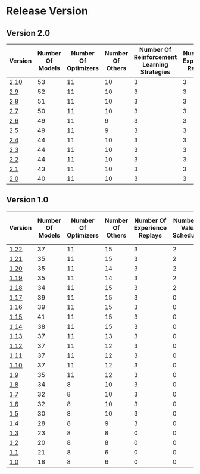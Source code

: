 # Release Version

## Version 2.0

| Version                 | Number Of Models | Number Of Optimizers | Number Of Others | Number Of Reinforcement Learning Strategies | Number Of Experience Replays | Number Of Value Schedulers | Distributed Training Strategies | Number Of Quick Setups | Backward Incompatible Changes |
|-------------------------|------------------|----------------------|------------------|---------------------------------------------|------------------------------|----------------------------|---------------------------------|------------------------|-------------------------------|
| [2.10](Release/2-10.md) | 53               | 11                   | 10               | 3                                           | 3                            | 2                          | 2                               | 2                      | Yes                           |
| [2.9](Release/2-9.md)   | 52               | 11                   | 10               | 3                                           | 3                            | 2                          | 2                               | 2                      | Yes                           |
| [2.8](Release/2-8.md)   | 51               | 11                   | 10               | 3                                           | 3                            | 2                          | 2                               | 2                      | No                            |
| [2.7](Release/2-7.md)   | 50               | 11                   | 10               | 3                                           | 3                            | 2                          | 2                               | 2                      | Yes                           |
| [2.6](Release/2-6.md)   | 49               | 11                   | 9                | 3                                           | 3                            | 2                          | 2                               | 2                      | Yes                           |
| [2.5](Release/2-5.md)   | 49               | 11                   | 9                | 3                                           | 3                            | 2                          | 2                               | 2                      | Yes                           |
| [2.4](Release/2-4.md)   | 44               | 11                   | 10               | 3                                           | 3                            | 2                          | 2                               | 2                      | No                            |
| [2.3](Release/2-3.md)   | 44               | 11                   | 10               | 3                                           | 3                            | 2                          | 2                               | 2                      | No                            |
| [2.2](Release/2-2.md)   | 44               | 11                   | 10               | 3                                           | 3                            | 2                          | 2                               | 2                      | No                            |
| [2.1](Release/2-1.md)   | 43               | 11                   | 10               | 3                                           | 3                            | 2                          | 2                               | 2                      | No                            |
| [2.0](Release/2-0.md)   | 40               | 11                   | 10               | 3                                           | 3                            | 2                          | 2                               | 2                      | Yes                           |

## Version 1.0

| Version                 | Number Of Models | Number Of Optimizers | Number Of Others | Number Of Experience Replays | Number Of Value Schedulers | Number Of Quick Setups | Backward Incompatible Changes |
|-------------------------|------------------|----------------------|------------------|------------------------------|----------------------------|------------------------|-------------------------------|
| [1.22](Release/1-21.md) | 37               | 11                   | 15               | 3                            | 2                          | 2                      | No                            |
| [1.21](Release/1-21.md) | 35               | 11                   | 15               | 3                            | 2                          | 2                      | No                            |
| [1.20](Release/1-20.md) | 35               | 11                   | 14               | 3                            | 2                          | 2                      | Yes                           |
| [1.19](Release/1-19.md) | 35               | 11                   | 14               | 3                            | 2                          | 2                      | Yes                           |
| [1.18](Release/1-18.md) | 34               | 11                   | 15               | 3                            | 2                          | 0                      | Yes                           |
| [1.17](Release/1-17.md) | 39               | 11                   | 15               | 3                            | 0                          | 0                      | Yes                           |
| [1.16](Release/1-16.md) | 39               | 11                   | 15               | 3                            | 0                          | 0                      | Yes                           |
| [1.15](Release/1-15.md) | 41               | 11                   | 15               | 3                            | 0                          | 0                      | No                            |
| [1.14](Release/1-14.md) | 38               | 11                   | 15               | 3                            | 0                          | 0                      | Yes                           |
| [1.13](Release/1-13.md) | 37               | 11                   | 13               | 3                            | 0                          | 0                      | No                            |
| [1.12](Release/1-12.md) | 37               | 11                   | 12               | 3                            | 0                          | 0                      | Yes                           |
| [1.11](Release/1-11.md) | 37               | 11                   | 12               | 3                            | 0                          | 0                      | No                            |
| [1.10](Release/1-10.md) | 37               | 11                   | 12               | 3                            | 0                          | 0                      | No                            |
| [1.9](Release/1-9.md)   | 35               | 11                   | 12               | 3                            | 0                          | 0                      | No                            |
| [1.8](Release/1-8.md)   | 34               | 8                    | 10               | 3                            | 0                          | 0                      | No                            |
| [1.7](Release/1-7.md)   | 32               | 8                    | 10               | 3                            | 0                          | 0                      | No                            |
| [1.6](Release/1-6.md)   | 32               | 8                    | 10               | 3                            | 0                          | 0                      | No                            |
| [1.5](Release/1-5.md)   | 30               | 8                    | 10               | 3                            | 0                          | 0                      | No                            |
| [1.4](Release/1-4.md)   | 28               | 8                    | 9                | 3                            | 0                          | 0                      | No                            |
| [1.3](Release/1-3.md)   | 23               | 8                    | 8                | 0                            | 0                          | 0                      | No                            |
| [1.2](Release/1-2.md)   | 20               | 8                    | 8                | 0                            | 0                          | 0                      | No                            |
| [1.1](Release/1-1.md)   | 21               | 8                    | 6                | 0                            | 0                          | 0                      | No                            |
| [1.0](Release/1-0.md)   | 18               | 8                    | 6                | 0                            | 0                          | 0                      | No                            |
